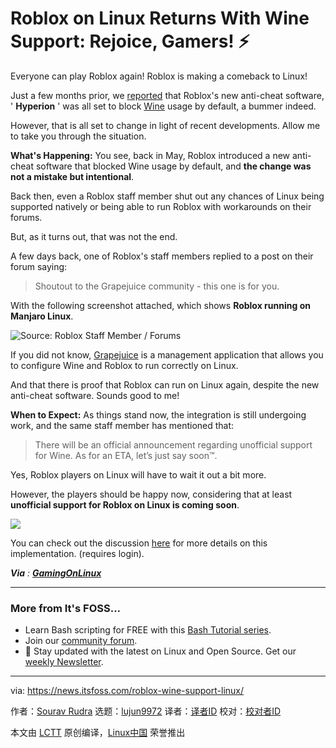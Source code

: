 [#]: subject: "Roblox on Linux Returns With Wine Support: Rejoice, Gamers! ⚡"
[#]: via: "https://news.itsfoss.com/roblox-wine-support-linux/"
[#]: author: "Sourav Rudra https://news.itsfoss.com/author/sourav/"
[#]: collector: "lujun9972"
[#]: translator: " "
[#]: reviewer: " "
[#]: publisher: " "
[#]: url: " "

Roblox on Linux Returns With Wine Support: Rejoice, Gamers! ⚡
======
Everyone can play Roblox again!
Roblox is making a comeback to Linux!

Just a few months prior, we [reported][1] that Roblox's new anti-cheat software, ' **Hyperion** ' was all set to block [Wine][2] usage by default, a bummer indeed.

However, that is all set to change in light of recent developments. Allow me to take you through the situation.

**What's Happening:** You see, back in May, Roblox introduced a new anti-cheat software that blocked Wine usage by default, and **the change was not a mistake but intentional**.

Back then, even a Roblox staff member shut out any chances of Linux being supported natively or being able to run Roblox with workarounds on their forums.

But, as it turns out, that was not the end.

A few days back, one of Roblox's staff members replied to a post on their forum saying:

> Shoutout to the Grapejuice community - this one is for you.

With the following screenshot attached, which shows **Roblox running on Manjaro Linux**.

![Source: Roblox Staff Member / Forums][3]

If you did not know, [Grapejuice][4] is a management application that allows you to configure Wine and Roblox to run correctly on Linux.

And that there is proof that Roblox can run on Linux again, despite the new anti-cheat software. Sounds good to me!

**When to Expect:** As things stand now, the integration is still undergoing work, and the same staff member has mentioned that:

> There will be an official announcement regarding unofficial support for Wine. As for an ETA, let’s just say soon™.

Yes, Roblox players on Linux will have to wait it out a bit more.

However, the players should be happy now, considering that at least **unofficial support for Roblox on Linux is coming soon**.

![][5]

You can check out the discussion [here][6] for more details on this implementation. (requires login).

_**Via** : **[GamingOnLinux][7]**_

* * *

### More from It's FOSS...

  * Learn Bash scripting for FREE with this [Bash Tutorial series][8].
  * Join our [community forum][9].
  * 📩 Stay updated with the latest on Linux and Open Source. Get our [weekly Newsletter][10].



--------------------------------------------------------------------------------

via: https://news.itsfoss.com/roblox-wine-support-linux/

作者：[Sourav Rudra][a]
选题：[lujun9972][b]
译者：[译者ID](https://github.com/译者ID)
校对：[校对者ID](https://github.com/校对者ID)

本文由 [LCTT](https://github.com/LCTT/TranslateProject) 原创编译，[Linux中国](https://linux.cn/) 荣誉推出

[a]: https://news.itsfoss.com/author/sourav/
[b]: https://github.com/lujun9972
[1]: https://news.itsfoss.com/roblox-linux-end/
[2]: https://www.winehq.org/?ref=news.itsfoss.com
[3]: https://news.itsfoss.com/content/images/2023/08/Roblox_Manjaro.jpeg
[4]: https://gitlab.com/brinkervii/grapejuice?ref=news.itsfoss.com
[5]: https://news.itsfoss.com/content/images/2023/08/roblox-forums.jpg
[6]: https://devforum.roblox.com/t/why-did-roblox-stop-supporting-linux-users/2444335/61?u=sirsquiddybob&ref=news.itsfoss.com
[7]: https://www.gamingonlinux.com/2023/08/roblox-support-is-coming-back-to-wine-on-linux/?ref=news.itsfoss.com
[8]: https://linuxhandbook.com/tag/bash-beginner/
[9]: https://itsfoss.community/
[10]: https://itsfoss.com/newsletter/
